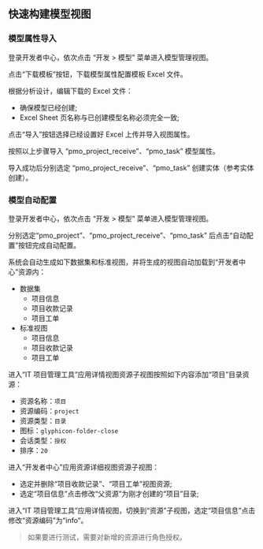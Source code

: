 ## 快速构建模型视图

### 模型属性导入

登录开发者中心，依次点击 “开发 > 模型” 菜单进入模型管理视图。

点击“下载模板”按钮，下载模型属性配置模板 Excel 文件。

根据分析设计，编辑下载的 Excel 文件：
- 确保模型已经创建;
- Excel Sheet 页名称与已创建模型名称必须完全一致;

点击“导入”按钮选择已经设置好 Excel 上传并导入视图属性。

按照以上步骤导入 “pmo_project_receive”、“pmo_task” 模型属性。

导入成功后分别选定 “pmo_project_receive”、“pmo_task” 创建实体（参考实体创建）。

### 模型自动配置

登录开发者中心，依次点击 “开发 > 模型” 菜单进入模型管理视图。

分别选定“pmo_project”、“pmo_project_receive”、“pmo_task” 后点击“自动配置”按钮完成自动配置。

系统会自动生成如下数据集和标准视图，并将生成的视图自动加载到“开发者中心”资源内：
- 数据集
    - 项目信息 
    - 项目收款记录
    - 项目工单 
- 标准视图
    - 项目信息 
    - 项目收款记录
    - 项目工单
    
进入“IT 项目管理工具”应用详情视图资源子视图按照如下内容添加“项目”目录资源：
- 资源名称：```项目```
- 资源编码：```project```
- 资源类型：```目录```
- 图标：```glyphicon-folder-close```
- 会话类型：```授权```
- 排序：```20```

进入“开发者中心”应用资源详细视图资源子视图：
- 选定并删除“项目收款记录”、“项目工单”视图资源;
- 选定“项目信息”点击修改“父资源”为刚才创建的“项目”目录;

进入“IT 项目管理工具”应用详情视图，切换到“资源”子视图，选定“项目信息”点击修改“资源编码”为“info”。

> 如果要进行测试，需要对新增的资源进行角色授权。

